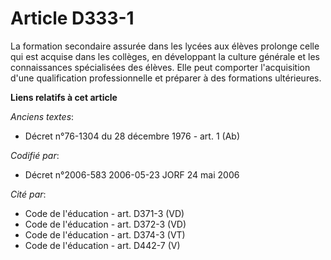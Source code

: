 # Article D333-1

La formation secondaire assurée dans les lycées aux élèves prolonge celle qui est acquise dans les collèges, en développant
la culture générale et les connaissances spécialisées des élèves. Elle peut comporter l'acquisition d'une qualification
professionnelle et préparer à des formations ultérieures.

**Liens relatifs à cet article**

_Anciens textes_:

  - Décret n°76-1304 du 28 décembre 1976 - art. 1 (Ab)

_Codifié par_:

  - Décret n°2006-583 2006-05-23 JORF 24 mai 2006

_Cité par_:

  - Code de l'éducation - art. D371-3 (VD)
  - Code de l'éducation - art. D372-3 (VD)
  - Code de l'éducation - art. D374-3 (VT)
  - Code de l'éducation - art. D442-7 (V)
